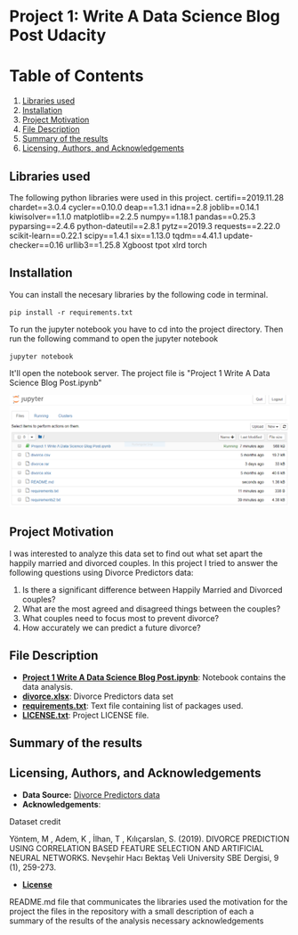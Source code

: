 # Project 1: Write A Data Science Blog Post Udacity

# Table of Contents

1. [Libraries used](#libraries)
2. [Installation](#installation)
3. [Project Motivation](#motivation)
4. [File Description](#files)
5. [Summary of the results](#results)
6. [Licensing, Authors, and Acknowledgements](#acknowledgements)

## Libraries used <a name="libraries"></a>
The following python libraries were used in this project.
certifi==2019.11.28
chardet==3.0.4
cycler==0.10.0
deap==1.3.1
idna==2.8
joblib==0.14.1
kiwisolver==1.1.0
matplotlib==2.2.5
numpy==1.18.1
pandas==0.25.3
pyparsing==2.4.6
python-dateutil==2.8.1
pytz==2019.3
requests==2.22.0
scikit-learn==0.22.1
scipy==1.4.1
six==1.13.0
tqdm==4.41.1
update-checker==0.16
urllib3==1.25.8
Xgboost
tpot
xlrd
torch

## Installation <a name="installation"></a>
You can install the necesary libraries by the following code in terminal. 

`pip install -r requirements.txt`

To run the jupyter notebook you have to cd into the project directory. Then run the following command to open the jupyter notebook

`jupyter notebook`

It'll open the notebook server.
The project file is "Project 1 Write A Data Science Blog Post.ipynb"

![Image of Project Notebook](/jupyter_notebook_view.png)

## Project Motivation <a name="motivation"></a>

I was interested to analyze this data set to find out what set apart the happily married and divorced couples. In this project I tried to answer the following questions using Divorce Predictors data:

1. Is there a significant difference between Happily Married and Divorced couples?
2. What are the most agreed and disagreed things between the couples?
3. What couples need to focus most to prevent divorce?
4. How accurately we can predict a future divorce?

## File Description <a name="files"></a>
* [**Project 1 Write A Data Science Blog Post.ipynb**](/Project%201%20Write%20A%20Data%20Science%20Blog%20Post.ipynb): 
Notebook contains the data analysis.
* [**divorce.xlsx**](/divorce.xlsx): Divorce Predictors data set
* [**requirements.txt**](/requirements.txt): Text file containing list of packages used.
* [**LICENSE.txt**](/LICENSE.txt): Project LICENSE file.

## Summary of the results <a name="results"></a>
## Licensing, Authors, and Acknowledgements <a name="acknowledgements"></a>

* **Data Source:** [Divorce Predictors data](https://archive.ics.uci.edu/ml/datasets/Divorce+Predictors+data+set)
* **Acknowledgements**: 

Dataset credit  

Yöntem, M , Adem, K , İlhan, T , Kılıçarslan, S. (2019). DIVORCE PREDICTION USING CORRELATION BASED FEATURE SELECTION AND ARTIFICIAL NEURAL NETWORKS. Nevşehir Hacı Bektaş Veli University SBE Dergisi, 9 (1), 259-273. 

* [**License**](/LICENSE.txt)


README.md file that communicates the 
libraries used
the motivation for the project
the files in the repository with a small description of each
a summary of the results of the analysis
necessary acknowledgements